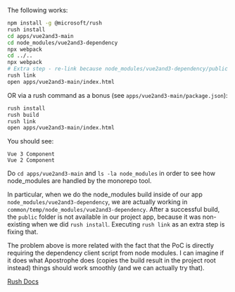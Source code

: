 The following works:

```bash
npm install -g @microsoft/rush
rush install
cd apps/vue2and3-main
cd node_modules/vue2and3-dependency
npx webpack
cd ../..
npx webpack
# Extra step - re-link because node_modules/vue2and3-dependency/public is missing
rush link
open apps/vue2and3-main/index.html
```

OR via a rush command as a bonus (see `apps/vue2and3-main/package.json`):
```bash
rush install
rush build
rush link
open apps/vue2and3-main/index.html
```

You should see:

```
Vue 3 Component
Vue 2 Component
```


Do `cd apps/vue2and3-main` and `ls -la node_modules` in order to see how node_modules are handled by the monorepo tool. 

In particular, when we do the node_modules build inside of our app `node_modules/vue2and3-dependency`, we are actually working in `common/temp/node_modules/vue2and3-dependency`. After a successful build, the `public` folder is not available in our project app, because it was non-existing when we did `rush install`. Executing `rush link` as an extra step is fixing that. 

The problem above is more related with the fact that the PoC is directly requiring the dependency client script from node modules. I can imagine if it does what Apostrophe does (copies the build result in the project root instead) things should work smoothly (and we can actually try that).

[Rush Docs](https://rushjs.io/pages/intro/welcome/)
